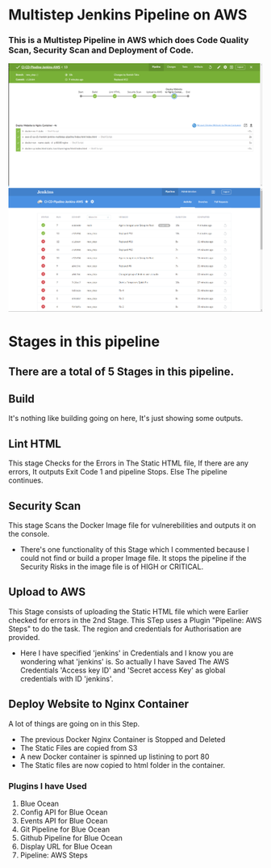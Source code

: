 # Multistep Jenkins Pipeline on AWS

### This is a Multistep Pipeline in AWS which does Code Quality Scan, Security Scan and Deployment of Code.
![Pipeline](successful-pipeline.png)
![Pipeline](pipelines.png)

# Stages in this pipeline
## There are a total of 5 Stages in this pipeline.
## Build
It's nothing like building going on here, It's just showing some outputs.
## Lint HTML
This stage Checks for the Errors in The Static HTML file, If there are any errors, It outputs Exit Code 1 and pipeline Stops. Else The pipeline continues.
## Security Scan
This stage Scans the Docker Image file for vulnerebilities and outputs it on the console.
* There's one functionality of this Stage which I commented because I could not find or build a proper Image file. It stops the pipeline if the Security Risks in the image file is of HIGH or CRITICAL.
## Upload to AWS
This Stage consists of uploading the Static HTML file which were Earlier checked for errors in the 2nd Stage. This STep uses a Plugin "Pipeline: AWS Steps" to do the task.
The region and credentials for Authorisation are provided.
* Here I have specified 'jenkins' in Credentials and I know you are wondering what 'jenkins' is. So actually I have Saved The AWS Credentials 'Access key ID' and 'Secret access Key' as global credentials with ID 'jenkins'.
## Deploy Website to Nginx Container
A lot of things are going on in this Step.
* The previous Docker Nginx Container is Stopped and Deleted
* The Static Files are copied from S3
* A new Docker container is spinned up listining to port 80
* The Static files are now copied to html folder in the container.

### Plugins I have Used
1. Blue Ocean
2. Config API for Blue Ocean
3. Events API for Blue Ocean
4. Git Pipeline for Blue Ocean
5. Github Pipeline for Blue Ocean
6. Display URL for Blue Ocean
7. Pipeline: AWS Steps

